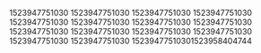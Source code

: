 1523947751030
1523947751030
1523947751030
1523947751030
1523947751030
1523947751030
1523947751030
1523947751030
1523947751030
1523947751030
1523947751030
1523947751030
1523947751030
1523947751030
15239477510301523958404744